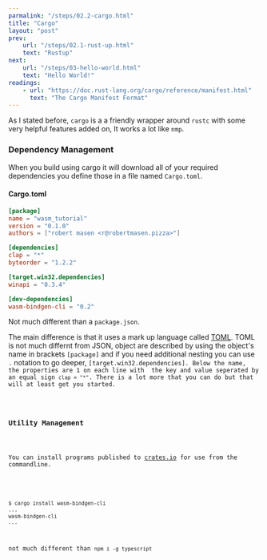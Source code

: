 ```yaml
---
parmalink: "/steps/02.2-cargo.html"
title: "Cargo"
layout: "post"
prev: 
    url: "/steps/02.1-rust-up.html"
    text: "Rustup"
next: 
    url: "/steps/03-hello-world.html"
    text: "Hello World!"
readings:
    - url: "https://doc.rust-lang.org/cargo/reference/manifest.html"
      text: "The Cargo Manifest Format"
---
```

<div class="explain">
<p>As I stated before, <code>cargo</code> is a a friendly wrapper around <code>rustc</code> with some very helpful features added on, It works a lot like <code>nmp</code>.</p>

<h3>Dependency Management</h3>

<p>When you build using cargo it will download all of your required dependencies you define those in a file named <code>Cargo.toml</code>.</p>
</div>

#### Cargo.toml

```toml
[package]
name = "wasm_tutorial"
version = "0.1.0"
authors = ["robert masen <r@robertmasen.pizza>"]

[dependencies]
clap = "*"
byteorder = "1.2.2"

[target.win32.dependencies]
winapi = "0.3.4"

[dev-dependencies]
wasm-bindgen-cli = "0.2"
```
Not much different than a <code>package.json</code>.

<div class="explain">
<p>The main difference is that it uses a mark up language called <a href="https://github.com/toml-lang/toml">TOML</a>. TOML is not much differnt from JSON, object are described by using the object's name in brackets <code>[package]</code> and if you need additional nesting you can use <code>.</code> notation to go deeper, <code>[target.win32.dependencies]. Below the name, the properties are 1 on each line with  the key and value seperated by an equal sign <code>clap = "*"</code>. There is a lot more that you can do but that will at least get you started.</p>

<h3>Utility Management</h3>

<p>You can install programs published to <a href="https://crates.io">crates.io</a> for use from the commandline.</p>
</div>

```bash
$ cargo install wasm-bindgen-cli
...
wasm-bindgen-cli
...
```
not much different than `npm i -g typescript`